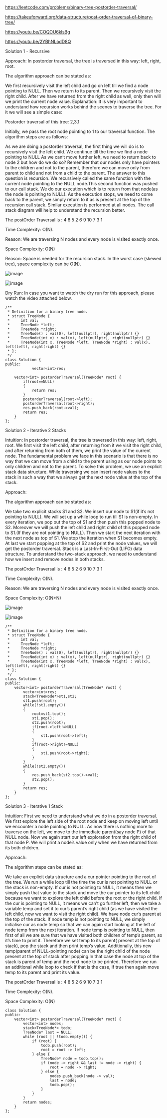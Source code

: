 https://leetcode.com/problems/binary-tree-postorder-traversal/

https://takeuforward.org/data-structure/post-order-traversal-of-binary-tree/

https://youtu.be/COQOU6klsBg

https://youtu.be/2YBhNLodD8Q

Solution 1 - Recursive

Approach: In postorder traversal, the tree is traversed in this way: left, right, root.

The algorithm approach can be stated as:

We first recursively visit the left child and go on left till we find a node pointing to NULL.
Then we return to its parent.
Then we recursively visit the right child.
After we have returned from the right child as well, only then will we print the  current node value.
Explanation: It is very important to understand how recursion works behind the scenes to traverse the tree. For it we will see a simple case:



Postorder traversal of this tree: 2,3,1

Initially, we pass the root node pointing to 1 to our traversal function. The algorithm steps are as follows:

As we are doing a postorder traversal, the first thing we will do is to recursively visit the left child. We continue till the time we find a node pointing to NULL
As we can’t move further left, we need to return back to node 2 but how do we do so? Remember that our nodes only have pointers to the children and not to the parent, therefore we can move only from parent to child and not from a child to the parent.
The answer to this question is recursion. We recursively called the same function with the current node pointing to the NULL node.This second function was pushed to our call stack. We do our execution which is to return from that node(as the node is pointing to NULL).
As the execution stops, we need to come back to the parent, we simply return to it as is present at the top of the recursion call stack.
Similar execution is performed at all nodes.
The call stack diagram will help to understand the recursion better.

The postOrder Traversal is : 4 8 5 2 6 9 10 7 3 1 

Time Complexity: O(N).

Reason: We are traversing N nodes and every node is visited exactly once.

Space Complexity: O(N)

Reason: Space is needed for the recursion stack. In the worst case (skewed tree), space complexity can be O(N).

![image](https://user-images.githubusercontent.com/53824950/158012530-8366e5a9-4a2d-4fd2-90c4-923fe411512c.png)


![image](https://user-images.githubusercontent.com/53824950/158012519-d5aa2344-5431-460f-9e0f-6f9678c7c31d.png)



Dry Run: In case you want to watch the dry run for this approach, please watch the video attached below.

```
/**
 * Definition for a binary tree node.
 * struct TreeNode {
 *     int val;
 *     TreeNode *left;
 *     TreeNode *right;
 *     TreeNode() : val(0), left(nullptr), right(nullptr) {}
 *     TreeNode(int x) : val(x), left(nullptr), right(nullptr) {}
 *     TreeNode(int x, TreeNode *left, TreeNode *right) : val(x), left(left), right(right) {}
 * };
 */
class Solution {
public:
            vector<int>res;

    vector<int> postorderTraversal(TreeNode* root) {
        if(root==NULL)
        {
            return res;
        }
        postorderTraversal(root->left);
        postorderTraversal(root->right);
        res.push_back(root->val);
        return res;
    }
};
```

Solution 2 - Iterative 2 Stacks


Intuition: In postorder traversal, the tree is traversed in this way: left, right, root. We first visit the left child, after returning from it we visit the right child, and after returning from both of them, we print the value of the current node. The fundamental problem we face in this scenario is that there is no way that we can move from a child to the parent using as our node points to only children and not to the parent. To solve this problem, we use an explicit stack data structure. While traversing we can insert node values to the stack in such a way that we always get the next node value at the top of the stack.

Approach: 

The algorithm approach can be stated as:

We take two explicit stacks S1 and S2.
We insert our node to S1(if it’s not pointing to NULL).
We will set up a while loop to run till S1 is non-empty.
In every iteration, we pop out the top of S1 and then push this popped node to S2. Moreover we will push the left child and right child of this popped node to S1.(If they are not pointing to NULL).
Then we start the next iteration with the next node as top of S1.
We stop the iteration when S1 becomes empty.
At last we start popping at the top of S2 and print the node values, we will get the postorder traversal.
Stack is a Last-In-First-Out (LIFO) data structure. To understand the two-stack approach, we need to understand how we insert and remove nodes in both stacks. 

The postOrder Traversal is : 4 8 5 2 6 9 10 7 3 1

Time Complexity: O(N).

Reason: We are traversing N nodes and every node is visited exactly once.

Space Complexity: O(N+N)

![image](https://user-images.githubusercontent.com/53824950/158012622-e7ade555-c0a8-47ed-a305-03d23819994d.png)

![image](https://user-images.githubusercontent.com/53824950/158012788-3bd6de9f-1661-4bcc-a32e-6b8dd4b33316.png)


```
/**
 * Definition for a binary tree node.
 * struct TreeNode {
 *     int val;
 *     TreeNode *left;
 *     TreeNode *right;
 *     TreeNode() : val(0), left(nullptr), right(nullptr) {}
 *     TreeNode(int x) : val(x), left(nullptr), right(nullptr) {}
 *     TreeNode(int x, TreeNode *left, TreeNode *right) : val(x), left(left), right(right) {}
 * };
 */
class Solution {
public:
    vector<int> postorderTraversal(TreeNode* root) {
        vector<int>res;
        stack<TreeNode*>st1,st2;
        st1.push(root);
        while(!st1.empty())
        {
            root=st1.top();
            st1.pop();
            st2.push(root);
            if(root->left!=NULL)
            {
                st1.push(root->left);
            }
            if(root->right!=NULL)
            {
                st1.push(root->right);
            }
        }
        while(!st2.empty())
        {
            res.push_back(st2.top()->val);
            st2.pop();
        }
        return res;
    }
};
```


Solution 3 - Iterative 1 Stack


Intuition: First we need to understand what we do in a postorder traversal. We first explore the left side of the root node and keep on moving left until we encounter a node pointing to NULL. As now there is nothing more to traverse on the left, we move to the immediate parent(say node P) of that NULL node. Now we again start our left exploration from the right child of that node P. We will print a node’s value only when we have returned from its both children.

Approach:

The algorithm steps can be stated as:

We take an explicit data structure and a cur pointer pointing to the root of the tree.
We run a while loop till the time the cur is not pointing to NULL or the stack is non-empty.
If cur is not pointing to NULL, it means then we simply push that value to the stack and move the cur pointer to its left child because we want to explore the left child before the root or the right child.
If the cur is pointing to NULL, it means we can’t go further left, then we take a variable temp and set it to  cur’s parent’s right child (as we have visited the left child, now we want to visit the right child). We have node cur’s parent at the top of the stack.
If node temp is not pointing to NULL, we simply initialise cur as node temp so that we can again start looking at the left of node temp from the next iteration.
If node temp is pointing to NULL, then first of all we are sure that we have visited both children of temp’s parent, so it’s time to print it. Therefore we set temp to its parent( present at the top of stack), pop the stack and then print temp’s value. Additionally,  this new temp(parent of NULL-pointing node) can be the right child of the node present at the top of stack after popping.In that case the node at top of the stack is parent of temp and the next node to be printed. Therefore we run an additional while loop to check if that is the case, if true then again move temp to its parent and print its value.


The postOrder Traversal is : 4 8 5 2 6 9 10 7 3 1

Time Complexity: O(N).

Space Complexity: O(N)

```
class Solution {
public:
    vector<int> postorderTraversal(TreeNode* root) {
        vector<int> nodes;
        stack<TreeNode*> todo;
        TreeNode* last = NULL;
        while (root || !todo.empty()) {
            if (root) {
                todo.push(root);
                root = root -> left;
            } else {
                TreeNode* node = todo.top();
                if (node -> right && last != node -> right) {
                    root = node -> right;
                } else {
                    nodes.push_back(node -> val);
                    last = node;
                    todo.pop();
                }
            }
        }
        return nodes;
    }
};
```



